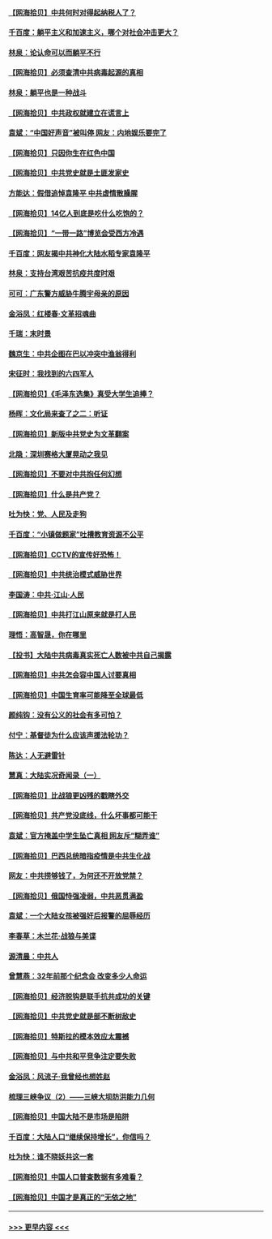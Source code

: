 #### [【网海拾贝】中共何时对得起纳税人了？](../pages/nsc993/n12985578.md?t=05302352) 
#### [千百度：躺平主义和加速主义，哪个对社会冲击更大？](../pages/nsc993/n12985512.md?t=05302352) 
#### [林泉：论认命可以而躺平不行](../pages/nsc993/n12985505.md?t=05302352) 
#### [【网海拾贝】必须查清中共病毒起源的真相](../pages/nsc993/n12984276.md?t=05302352) 
#### [林泉：躺平也是一种战斗](../pages/nsc993/n12984194.md?t=05302352) 
#### [【网海拾贝】中共政权就建立在谎言上](../pages/nsc993/n12981880.md?t=05302352) 
#### [袁斌：“中国好声音”被叫停 网友：内地娱乐要完了](../pages/nsc993/n12981826.md?t=05302352) 
#### [【网海拾贝】只因你生在红色中国](../pages/nsc993/n12979096.md?t=05302352) 
#### [【网海拾贝】中共党史就是土匪发家史](../pages/nsc993/n12976478.md?t=05302352) 
#### [方能达：假借追悼袁隆平 中共虚情散臊腥](../pages/nsc993/n12976396.md?t=05302352) 
#### [【网海拾贝】14亿人到底是吃什么吃饱的？](../pages/nsc993/n12974125.md?t=05302352) 
#### [【网海拾贝】“一带一路”博览会受西方冷遇](../pages/nsc993/n12971787.md?t=05302352) 
#### [千百度：网友揭中共神化大陆水稻专家袁隆平](../pages/nsc993/n12971733.md?t=05302352) 
#### [林泉：支持台湾艰苦抗疫共度时艰](../pages/nsc993/n12971350.md?t=05302352) 
#### [可可：广东警方威胁牛腾宇母亲的原因](../pages/nsc993/n12971100.md?t=05302352) 
#### [金浴凤：红楼春·文革招魂曲](../pages/nsc993/n12970354.md?t=05302352) 
#### [千瑞：末时景](../pages/nsc993/n12970337.md?t=05302352) 
#### [魏京生：中共企图在巴以冲突中渔翁得利](../pages/nsc993/n12970286.md?t=05302352) 
#### [宋征时：我找到的六四军人](../pages/nsc993/n12970213.md?t=05302352) 
#### [【网海拾贝】《毛泽东选集》真受大学生追捧？](../pages/nsc993/n12968779.md?t=05302352) 
#### [杨晖：文化局来查了之二：听证](../pages/nsc993/n12966528.md?t=05302352) 
#### [【网海拾贝】新版中共党史为文革翻案](../pages/nsc993/n12967526.md?t=05302352) 
#### [北隐：深圳赛格大厦晃动之我见](../pages/nsc993/n12967393.md?t=05302352) 
#### [【网海拾贝】不要对中共抱任何幻想](../pages/nsc993/n12965222.md?t=05302352) 
#### [【网海拾贝】什么是共产党？](../pages/nsc993/n12962781.md?t=05302352) 
#### [吐为快：党、人民及走狗](../pages/nsc993/n12962747.md?t=05302352) 
#### [千百度：“小镇做题家”吐槽教育资源不公平](../pages/nsc993/n12962705.md?t=05302352) 
#### [【网海拾贝】CCTV的宣传好恐怖！](../pages/nsc993/n12959984.md?t=05302352) 
#### [【网海拾贝】中共统治模式威胁世界](../pages/nsc993/n12957622.md?t=05302352) 
#### [李国涛：中共‧江山‧人民](../pages/nsc993/n12957502.md?t=05302352) 
#### [【网海拾贝】中共打江山原来就是打人民](../pages/nsc993/n12954345.md?t=05302352) 
#### [理悟：高智晟，你在哪里](../pages/nsc993/n12953115.md?t=05302352) 
#### [【投书】大陆中共病毒真实死亡人数被中共自己揭露](../pages/nsc993/n12953050.md?t=05302352) 
#### [【网海拾贝】中共怎会容中国人讨要真相](../pages/nsc993/n12952161.md?t=05302352) 
#### [【网海拾贝】中国生育率可能降至全球最低](../pages/nsc993/n12948793.md?t=05302352) 
#### [颜纯钩：没有公义的社会有多可怕？](../pages/nsc993/n12947626.md?t=05302352) 
#### [付宁：基督徒为什么应该声援法轮功？](../pages/nsc993/n12947233.md?t=05302352) 
#### [陈达：人无避雷针](../pages/nsc993/n12947098.md?t=05302352) 
#### [慧真：大陆实况奇闻录（一）](../pages/nsc993/n12945811.md?t=05302352) 
#### [【网海拾贝】比战狼更凶残的戳瞎外交](../pages/nsc993/n12945717.md?t=05302352) 
#### [【网海拾贝】共产党没底线，什么坏事都可能干](../pages/nsc993/n12942090.md?t=05302352) 
#### [袁斌：官方掩盖中学生坠亡真相 网友斥“糊弄谁”](../pages/nsc993/n12942029.md?t=05302352) 
#### [【网海拾贝】巴西总统暗指疫情是中共生化战](../pages/nsc993/n12938999.md?t=05302352) 
#### [网友：中共捞够钱了，为何还不开放党禁？](../pages/nsc993/n12938952.md?t=05302352) 
#### [【网海拾贝】俄国恃强凌弱，中共恶贯满盈](../pages/nsc993/n12936626.md?t=05302352) 
#### [袁斌：一个大陆女孩被强奸后报警的屈辱经历](../pages/nsc993/n12936547.md?t=05302352) 
#### [李春草：木兰花·战狼与美谍](../pages/nsc993/n12935995.md?t=05302352) 
#### [源清晨：中共人](../pages/nsc993/n12935589.md?t=05302352) 
#### [曾慧燕：32年前那个纪念会 改变多少人命运](../pages/nsc993/n12934233.md?t=05302352) 
#### [【网海拾贝】经济脱钩是联手抗共成功的关键](../pages/nsc993/n12934176.md?t=05302352) 
#### [【网海拾贝】中共党史就是部不断树敌史](../pages/nsc993/n12932844.md?t=05302352) 
#### [【网海拾贝】特斯拉的模本效应太震撼](../pages/nsc993/n12925626.md?t=05302352) 
#### [【网海拾贝】与中共和平竞争注定要失败](../pages/nsc993/n12923326.md?t=05302352) 
#### [金浴凤：风流子‧我曾经也想姓赵](../pages/nsc993/n12920911.md?t=05302352) 
#### [梳理三峡争议（2）——三峡大坝防洪能力几何](../pages/nsc993/n12920173.md?t=05302352) 
#### [【网海拾贝】中国大陆不是市场是陷阱](../pages/nsc993/n12920143.md?t=05302352) 
#### [千百度：大陆人口“继续保持增长”，你信吗？](../pages/nsc993/n12918946.md?t=05302352) 
#### [吐为快：谁不晓妖共这一套](../pages/nsc993/n12918941.md?t=05302352) 
#### [【网海拾贝】中国人口普查数据有多难看？](../pages/nsc993/n12917822.md?t=05302352) 
#### [【网海拾贝】中国才是真正的“无依之地”](../pages/nsc993/n12915845.md?t=05302352) 

----
#### [ >>> 更早内容 <<< ](../indexes/nsc993-earlier.md)
